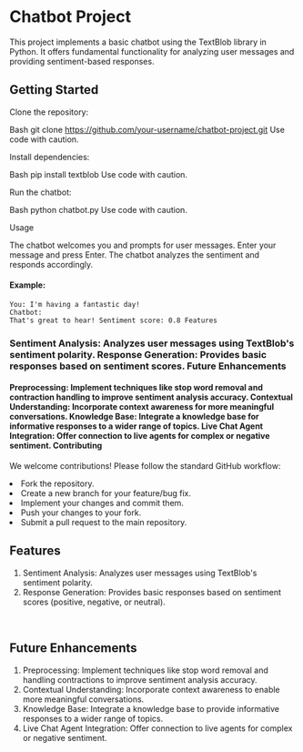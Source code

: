 # Chatbot Project

This project implements a basic chatbot using the TextBlob library in Python. It offers fundamental functionality for analyzing user messages and providing sentiment-based responses.

 ## Getting Started

Clone the repository:

Bash
git clone https://github.com/your-username/chatbot-project.git
Use code with caution.

Install dependencies:

Bash
pip install textblob
Use code with caution.

Run the chatbot:

Bash
python chatbot.py
Use code with caution.

Usage

The chatbot welcomes you and prompts for user messages. Enter your message and press Enter. The chatbot analyzes the sentiment and responds accordingly.

<h4>Example:</h4>

<code>You: I'm having a fantastic day!</code></br>
<code>Chatbot: That's great to hear! Sentiment score: 0.8
Features</code>

<h3>Sentiment Analysis: Analyzes user messages using TextBlob's sentiment polarity.
Response Generation: Provides basic responses based on sentiment scores.
Future Enhancements</h3>

<h4>Preprocessing: Implement techniques like stop word removal and contraction handling to improve sentiment analysis accuracy.
Contextual Understanding: Incorporate context awareness for more meaningful conversations.
Knowledge Base: Integrate a knowledge base for informative responses to a wider range of topics.
Live Chat Agent Integration: Offer connection to live agents for complex or negative sentiment.
Contributing</h4>

We welcome contributions! Please follow the standard GitHub workflow:

<li>Fork the repository.</li>
<li>Create a new branch for your feature/bug fix.</li>
<li>Implement your changes and commit them.</li>
<li>Push your changes to your fork.</li>
<li>Submit a pull request to the main repository. </li> 


<h2>Features</h2>

<ol>
<li>Sentiment Analysis: Analyzes user messages using TextBlob's sentiment polarity.</li>
<li>Response Generation: Provides basic responses based on sentiment scores (positive, negative, or neutral).</li>
</ol>

</br>

<h2>Future Enhancements</h2>
<ol>
<li>Preprocessing: Implement techniques like stop word removal and handling contractions to improve sentiment analysis accuracy.</li>
<li>Contextual Understanding: Incorporate context awareness to enable more meaningful conversations.</li>
<li>Knowledge Base: Integrate a knowledge base to provide informative responses to a wider range of topics.</li>
<li>Live Chat Agent Integration: Offer connection to live agents for complex or negative sentiment.</li>
</ol>



